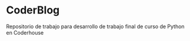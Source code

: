 # CoderBlog
Repositorio de trabajo para desarrollo de trabajo final de curso de Python en Coderhouse
